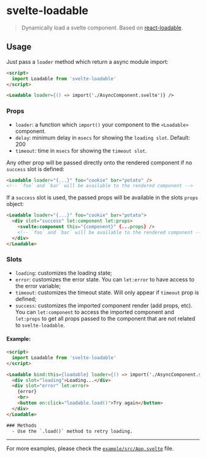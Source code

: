 # svelte-loadable

> Dynamically load a svelte component. Based on [react-loadable](https://github.com/jamiebuilds/react-loadable).

## Usage

Just pass a `loader` method which return a async module import:

```html
<script>
  import Loadable from 'svelte-loadable'
</script>

<Loadable loader={() => import('./AsyncComponent.svelte')} />
```

### Props

- `loader`: a function which `import()` your component to the `<Loadable>` component.
- `delay`: minimum delay in `msecs` for showing the `loading slot`. Default: 200
- `timeout`: time in `msecs` for showing the `timeout slot`.

Any other prop will be passed directly onto the rendered component if no `success` slot is defined:

```html
<Loadable loader="{...}" foo="cookie" bar="potato" />
<!-- `foo` and `bar` will be available to the rendered component -->
```

If a `success` slot is used, the passed props will be available in the slots `props` object:

```html
<Loadable loader="{...}" foo="cookie" bar="potato">
  <div slot="success" let:component let:props>
    <svelte:component this="{component}" {...props} />
    <!-- `foo` and `bar` will be available to the rendered component -->
  </div>
</Loadable>
```

### Slots

- `loading`: customizes the loading state;
- `error`: customizes the error state. You can `let:error` to have access to the error variable;
- `timeout`: customizes the timeout state. Will only appear if `timeout` prop is defined;
- `success`: customizes the imported component render (add props, etc). You can `let:component` to access the imported component and `let:props` to get all props passed to the component that are not related to `svelte-loadable`.

#### Example:

```html
<script>
  import Loadable from 'svelte-loadable'
</script>

<Loadable bind:this={loadable} loader={() => import('./AsyncComponent.svelte')}>
  <div slot="loading">Loading...</div>
  <div slot="error" let:error>
    {error}
    <br>
    <button on:click="loadable.load()">Try again</button>
  </div>
</Loadable>

### Methods
  - Use the `.load()` method to retry loading.

```

---

For more examples, please check the [`example/src/App.svelte`](https://github.com/kaisermann/svelte-loadable/blob/master/example/src/App.svelte) file.

